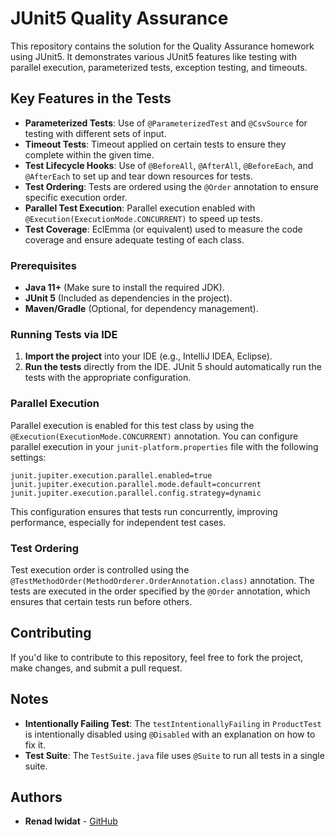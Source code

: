 # JUnit5 Quality Assurance 

This repository contains the solution for the Quality Assurance homework using JUnit5. It demonstrates various JUnit5 features like testing with parallel execution, parameterized tests, exception testing, and timeouts.

## Key Features in the Tests

- **Parameterized Tests**: Use of `@ParameterizedTest` and `@CsvSource` for testing with different sets of input.
- **Timeout Tests**: Timeout applied on certain tests to ensure they complete within the given time.
- **Test Lifecycle Hooks**: Use of `@BeforeAll`, `@AfterAll`, `@BeforeEach`, and `@AfterEach` to set up and tear down resources for tests.
- **Test Ordering**: Tests are ordered using the `@Order` annotation to ensure specific execution order.
- **Parallel Test Execution**: Parallel execution enabled with `@Execution(ExecutionMode.CONCURRENT)` to speed up tests.
- **Test Coverage**: EclEmma (or equivalent) used to measure the code coverage and ensure adequate testing of each class.

### Prerequisites
- **Java 11+** (Make sure to install the required JDK).
- **JUnit 5** (Included as dependencies in the project).
- **Maven/Gradle** (Optional, for dependency management).

### Running Tests via IDE

1. **Import the project** into your IDE (e.g., IntelliJ IDEA, Eclipse).
2. **Run the tests** directly from the IDE. JUnit 5 should automatically run the tests with the appropriate configuration.


### Parallel Execution

Parallel execution is enabled for this test class by using the `@Execution(ExecutionMode.CONCURRENT)` annotation. You can configure parallel execution in your `junit-platform.properties` file with the following settings:

```properties
junit.jupiter.execution.parallel.enabled=true
junit.jupiter.execution.parallel.mode.default=concurrent
junit.jupiter.execution.parallel.config.strategy=dynamic
```

This configuration ensures that tests run concurrently, improving performance, especially for independent test cases.

### Test Ordering

Test execution order is controlled using the `@TestMethodOrder(MethodOrderer.OrderAnnotation.class)` annotation. The tests are executed in the order specified by the `@Order` annotation, which ensures that certain tests run before others.

## Contributing

If you'd like to contribute to this repository, feel free to fork the project, make changes, and submit a pull request.

## Notes

- **Intentionally Failing Test**: The `testIntentionallyFailing` in `ProductTest` is intentionally disabled using `@Disabled` with an explanation on how to fix it.
- **Test Suite**: The `TestSuite.java` file uses `@Suite` to run all tests in a single suite.

## Authors

- **Renad Iwidat** - [GitHub](https://github.com/renad-iwidat)









